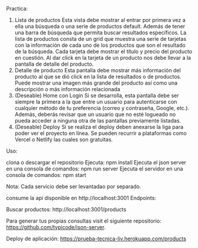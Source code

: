 Practica:

1. Lista de productos
Esta vista debe mostrar al entrar por primera vez a ella una
búsqueda o una serie de productos default. Además de tener una
barra de búsqueda que permita buscar resultados específicos.
La lista de productos consta de un grid que muestra una serie de
tarjetas con la información de cada uno de los productos que son
el resultado de la búsqueda. Cada tarjeta debe mostrar el título y
precio del producto en cuestión.
Al dar click en la tarjeta de un producto nos debe llevar a la
pantalla de detalle del producto.
2. Detalle de producto
Esta pantalla debe mostrar más información del producto al que se
dió click en la lista de resultados o de productos. Puede mostrar
una imagen más grande del producto así como una descripción o
más información relacionada
3. (Deseable) Home con Login
Si se desarrolla, esta pantalla debe ser siempre la primera a la que
entre un usuario para autenticarse con cualquier método de tu
preferencia (correo y contraseña, Google, etc.). Además, deberás
revisar que un usuario que no esté logueado no pueda acceder a
ninguna otra de las pantallas previamente listadas.
4. (Deseable) Deploy
Si se realiza el deploy deben anexarse la liga para poder ver el
proyecto en línea. Se pueden recurrir a plataformas como Vercel o
Netlify las cuales son gratuitas.


Uso:

clona o descargar el repositorio
Ejecuta: npm install
Ejecuta el json server en una consola de comandos: npm run server
Ejecuta el servidor en una consola de comandos: npm start

Nota: Cada servicio debe ser levantadao por separado.

consume la api disponible en http://localhost:3001
Endpoints:

Buscar productos: http://localhost:3001/products

Para generar tus propias consultas visit el siguiente repositorio: https://github.com/typicode/json-server.

Deploy de aplicación: https://prueba-tecnica-liv.herokuapp.com/products